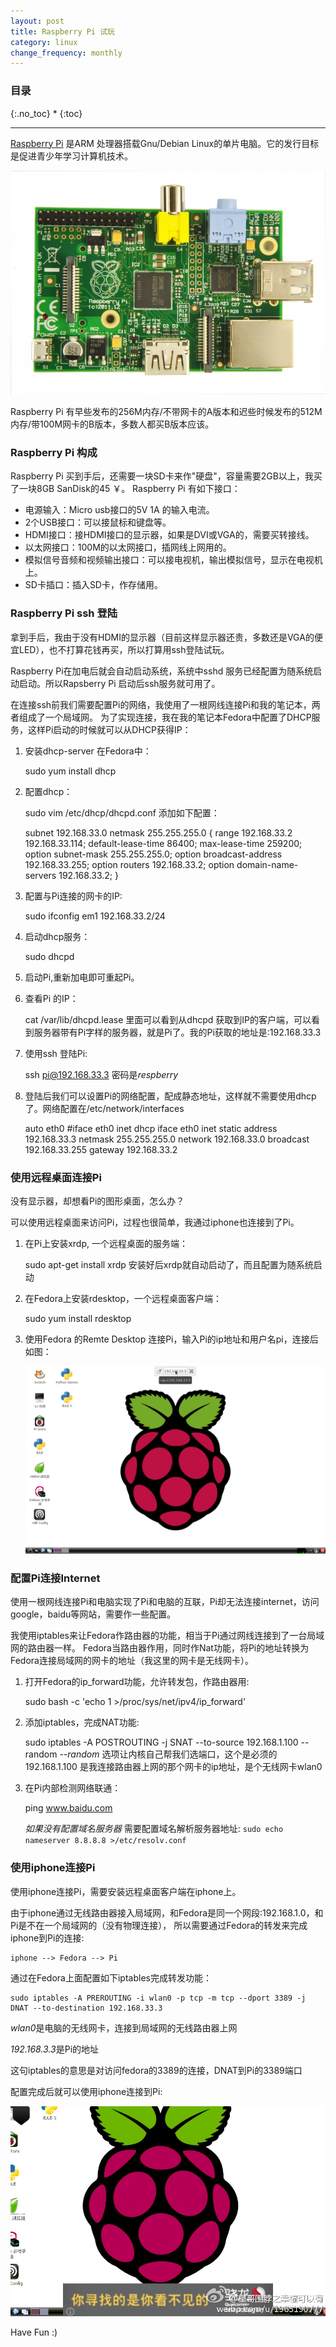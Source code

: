 ```yaml
---
layout: post
title: Raspberry Pi 试玩
category: linux
change_frequency: monthly
---
```

### 目录
{:.no_toc}
* 
{:toc}
<hr>

[Raspberry Pi](http://www.raspberrypi.org/) 是ARM 处理器搭载Gnu/Debian Linux的单片电脑。它的发行目标是促进青少年学习计算机技术。

<img src="/images/Raspberry-Pi.jpg">

Raspberry Pi 有早些发布的256M内存/不带网卡的A版本和迟些时候发布的512M内存/带100M网卡的B版本，多数人都买B版本应该。

### Raspberry Pi 构成
Raspberry Pi 买到手后，还需要一块SD卡来作"硬盘"，容量需要2GB以上，我买了一块8GB SanDisk的45 ￥。
Raspberry Pi 有如下接口：
- 电源输入：Micro usb接口的5V 1A 的输入电流。
- 2个USB接口：可以接鼠标和键盘等。
- HDMI接口：接HDMI接口的显示器，如果是DVI或VGA的，需要买转接线。
- 以太网接口：100M的以太网接口，插网线上网用的。
- 模拟信号音频和视频输出接口：可以接电视机，输出模拟信号，显示在电视机上。
- SD卡插口：插入SD卡，作存储用。

### Raspberry Pi ssh 登陆
拿到手后，我由于没有HDMI的显示器（目前这样显示器还贵，多数还是VGA的便宜LED），也不打算花钱再买，所以打算用ssh登陆试玩。

Raspberry Pi在加电后就会自动启动系统，系统中sshd 服务已经配置为随系统启动启动。所以Rapsberry Pi 启动后ssh服务就可用了。

在连接ssh前我们需要配置Pi的网络，我使用了一根网线连接Pi和我的笔记本，两者组成了一个局域网。
为了实现连接，我在我的笔记本Fedora中配置了DHCP服务，这样Pi启动的时候就可以从DHCP获得IP：

1. 安装dhcp-server 在Fedora中：

      sudo yum install dhcp
2. 配置dhcp：

      sudo vim /etc/dhcp/dhcpd.conf
   添加如下配置：

      subnet 192.168.33.0 netmask 255.255.255.0 { 
          range 192.168.33.2 192.168.33.114; 
          default-lease-time 86400; 
          max-lease-time 259200; 
          option subnet-mask 255.255.255.0; 
          option broadcast-address 192.168.33.255; 
          option routers 192.168.33.2; 
          option domain-name-servers 192.168.33.2; 
      } 
3. 配置与Pi连接的网卡的IP:

      sudo ifconfig em1 192.168.33.2/24
4. 启动dhcp服务：

      sudo dhcpd
5. 启动Pi,重新加电即可重起Pi。
6. 查看Pi 的IP：

      cat /var/lib/dhcpd.lease
   里面可以看到从dhcpd 获取到IP的客户端，可以看到服务器带有Pi字样的服务器，就是Pi了。我的Pi获取的地址是:192.168.33.3
7. 使用ssh 登陆Pi:

      ssh pi@192.168.33.3 
   密码是*respberry*
8. 登陆后我们可以设置Pi的网络配置，配成静态地址，这样就不需要使用dhcp了。网络配置在/etc/network/interfaces

      auto eth0
      #iface eth0 inet dhcp 
      iface eth0 inet static
      address 192.168.33.3
      netmask 255.255.255.0
      network 192.168.33.0
      broadcast 192.168.33.255
      gateway 192.168.33.2

### 使用远程桌面连接Pi
没有显示器，却想看Pi的图形桌面，怎么办？

可以使用远程桌面来访问Pi，过程也很简单，我通过iphone也连接到了Pi。

1. 在Pi上安装xrdp, 一个远程桌面的服务端：

      sudo apt-get install xrdp
   安装好后xrdp就自动启动了，而且配置为随系统启动
2. 在Fedora上安装rdesktop，一个远程桌面客户端：

      sudo yum install rdesktop
3. 使用Fedora 的Remte Desktop 连接Pi，输入Pi的ip地址和用户名pi，连接后如图：

   <img src="/images/Raspberry-Pi-Remote-desktop.png">

### 配置Pi连接Internet
使用一根网线连接Pi和电脑实现了Pi和电脑的互联，Pi却无法连接internet，访问google，baidu等网站，需要作一些配置。

我使用iptables来让Fedora作路由器的功能，相当于Pi通过网线连接到了一台局域网的路由器一样。
Fedora当路由器作用，同时作Nat功能，将Pi的地址转换为Fedora连接局域网的网卡的地址（我这里的网卡是无线网卡）。

1. 打开Fedora的ip_forward功能，允许转发包，作路由器用:

     sudo bash -c 'echo 1 >/proc/sys/net/ipv4/ip_forward'
2. 添加iptables，完成NAT功能:

      sudo iptables -A POSTROUTING -j SNAT --to-source 192.168.1.100 --random
   *--random* 选项让内核自己帮我们选端口，这个是必须的  
   192.168.1.100 是我连接路由器上网的那个网卡的ip地址，是个无线网卡wlan0
3. 在Pi内部检测网络联通：

      ping www.baidu.com

   *如果没有配置域名服务器* 需要配置域名解析服务器地址: `sudo echo nameserver 8.8.8.8 >/etc/resolv.conf`

### 使用iphone连接Pi
使用iphone连接Pi，需要安装远程桌面客户端在iphone上。

由于iphone通过无线路由器接入局域网，和Fedora是同一个网段:192.168.1.0，和Pi是不在一个局域网的（没有物理连接），
所以需要通过Fedora的转发来完成iphone到Pi的连接:

    iphone --> Fedora --> Pi

通过在Fedora上面配置如下iptables完成转发功能：

    sudo iptables -A PREROUTING -i wlan0 -p tcp -m tcp --dport 3389 -j DNAT --to-destination 192.168.33.3 

*wlan0*是电脑的无线网卡，连接到局域网的无线路由器上网 

*192.168.3.3*是Pi的地址

这句iptables的意思是对访问fedora的3389的连接，DNAT到Pi的3389端口

配置完成后就可以使用iphone连接到Pi:

<img src="/images/Raspberry-Pi-iphone-remote-desktop.jpg">


Have Fun :)

